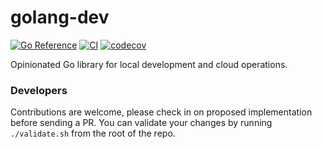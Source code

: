 # golang-dev
[![Go Reference](https://pkg.go.dev/badge/github.com/ibrt/golang-dev.svg)](https://pkg.go.dev/github.com/ibrt/golang-dev)
[![CI](https://github.com/ibrt/golang-dev/actions/workflows/ci.yml/badge.svg)](https://github.com/ibrt/golang-dev/actions/workflows/ci.yml)
[![codecov](https://codecov.io/github/ibrt/golang-dev/branch/main/graph/badge.svg?token=96DEYB5CZ9)](https://codecov.io/github/ibrt/golang-dev)

Opinionated Go library for local development and cloud operations.

### Developers

Contributions are welcome, please check in on proposed implementation before sending a PR. You can validate your changes
by running `./validate.sh` from the root of the repo.